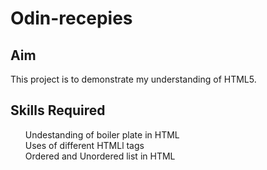 # Odin-recepies
## Aim
This project is to demonstrate my understanding of HTML5.
## Skills Required
<ul>
    <l1>Undestanding of boiler plate in HTML</li><br>
    <l1>Uses of different HTMLl tags</li><br>
    <l1>Ordered and Unordered list in HTML</li>
    
</ul>